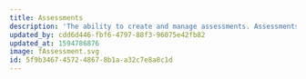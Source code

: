 ```yaml
---
title: Assessments
description: 'The ability to create and manage assessments. Assessments can be part of a course or standalone.'
updated_by: cdd6d446-fbf6-4797-88f3-96075e42fb82
updated_at: 1594786876
image: fAssessment.svg
id: 5f9b3467-4572-4867-8b1a-a32c7e8a8c1d
---
```

